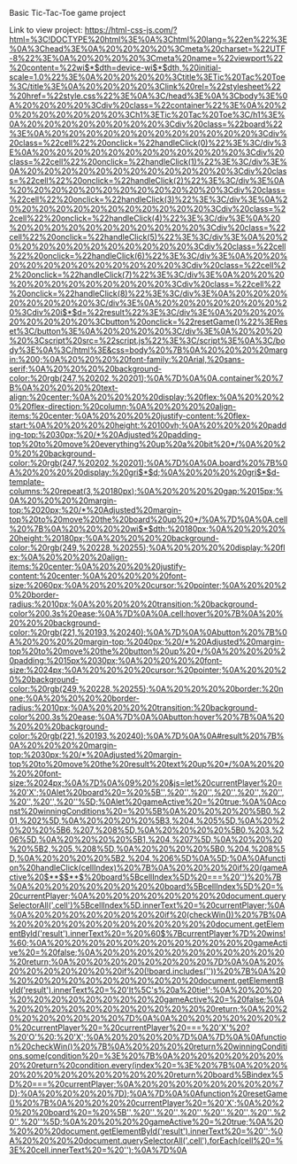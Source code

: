 Basic Tic-Tac-Toe game project

Link to view project: https://html-css-js.com/?html=%3C!DOCTYPE%20html%3E%0A%3Chtml%20lang=%22en%22%3E%0A%3Chead%3E%0A%20%20%20%20%3Cmeta%20charset=%22UTF-8%22%3E%0A%20%20%20%20%3Cmeta%20name=%22viewport%22%20content=%22wi$*$dth=device-wi$*$dth,%20initial-scale=1.0%22%3E%0A%20%20%20%20%3Ctitle%3ETic%20Tac%20Toe%3C/title%3E%0A%20%20%20%20%3Clink%20rel=%22stylesheet%22%20href=%22style.css%22%3E%0A%3C/head%3E%0A%3Cbody%3E%0A%20%20%20%20%3Cdiv%20class=%22container%22%3E%0A%20%20%20%20%20%20%20%20%3Ch1%3ETic%20Tac%20Toe%3C/h1%3E%0A%20%20%20%20%20%20%20%20%3Cdiv%20class=%22board%22%3E%0A%20%20%20%20%20%20%20%20%20%20%20%20%3Cdiv%20class=%22cell%22%20onclick=%22handleClick(0)%22%3E%3C/div%3E%0A%20%20%20%20%20%20%20%20%20%20%20%20%3Cdiv%20class=%22cell%22%20onclick=%22handleClick(1)%22%3E%3C/div%3E%0A%20%20%20%20%20%20%20%20%20%20%20%20%3Cdiv%20class=%22cell%22%20onclick=%22handleClick(2)%22%3E%3C/div%3E%0A%20%20%20%20%20%20%20%20%20%20%20%20%3Cdiv%20class=%22cell%22%20onclick=%22handleClick(3)%22%3E%3C/div%3E%0A%20%20%20%20%20%20%20%20%20%20%20%20%3Cdiv%20class=%22cell%22%20onclick=%22handleClick(4)%22%3E%3C/div%3E%0A%20%20%20%20%20%20%20%20%20%20%20%20%3Cdiv%20class=%22cell%22%20onclick=%22handleClick(5)%22%3E%3C/div%3E%0A%20%20%20%20%20%20%20%20%20%20%20%20%3Cdiv%20class=%22cell%22%20onclick=%22handleClick(6)%22%3E%3C/div%3E%0A%20%20%20%20%20%20%20%20%20%20%20%20%3Cdiv%20class=%22cell%22%20onclick=%22handleClick(7)%22%3E%3C/div%3E%0A%20%20%20%20%20%20%20%20%20%20%20%20%3Cdiv%20class=%22cell%22%20onclick=%22handleClick(8)%22%3E%3C/div%3E%0A%20%20%20%20%20%20%20%20%3C/div%3E%0A%20%20%20%20%20%20%20%20%3Cdiv%20i$*$d=%22result%22%3E%3C/div%3E%0A%20%20%20%20%20%20%20%20%3Cbutton%20onclick=%22resetGame()%22%3EReset%3C/button%3E%0A%20%20%20%20%3C/div%3E%0A%20%20%20%20%3Cscript%20src=%22script.js%22%3E%3C/script%3E%0A%3C/body%3E%0A%3C/html%3E&css=body%20%7B%0A%20%20%20%20margin:%200;%0A%20%20%20%20font-family:%20Arial,%20sans-serif;%0A%20%20%20%20background-color:%20rgb(247,%20202,%20201);%0A%7D%0A%0A.container%20%7B%0A%20%20%20%20text-align:%20center;%0A%20%20%20%20display:%20flex;%0A%20%20%20%20flex-direction:%20column;%0A%20%20%20%20align-items:%20center;%0A%20%20%20%20justify-content:%20flex-start;%0A%20%20%20%20height:%20100vh;%0A%20%20%20%20padding-top:%2030px;%20/*%20Adjusted%20padding-top%20to%20move%20everything%20up%20a%20bit%20*/%0A%20%20%20%20background-color:%20rgb(247,%20202,%20201);%0A%7D%0A%0A.board%20%7B%0A%20%20%20%20display:%20gri$*$d;%0A%20%20%20%20gri$*$d-template-columns:%20repeat(3,%20180px);%0A%20%20%20%20gap:%2015px;%0A%20%20%20%20margin-top:%2020px;%20/*%20Adjusted%20margin-top%20to%20move%20the%20board%20up%20*/%0A%7D%0A%0A.cell%20%7B%0A%20%20%20%20wi$*$dth:%20180px;%0A%20%20%20%20height:%20180px;%0A%20%20%20%20background-color:%20rgb(249,%20228,%20255);%0A%20%20%20%20display:%20flex;%0A%20%20%20%20align-items:%20center;%0A%20%20%20%20justify-content:%20center;%0A%20%20%20%20font-size:%2060px;%0A%20%20%20%20cursor:%20pointer;%0A%20%20%20%20border-radius:%2010px;%0A%20%20%20%20transition:%20background-color%200.3s%20ease;%0A%7D%0A%0A.cell:hover%20%7B%0A%20%20%20%20background-color:%20rgb(221,%20193,%20240);%0A%7D%0A%0Abutton%20%7B%0A%20%20%20%20margin-top:%2040px;%20/*%20Adjusted%20margin-top%20to%20move%20the%20button%20up%20*/%0A%20%20%20%20padding:%2015px%2030px;%0A%20%20%20%20font-size:%2024px;%0A%20%20%20%20cursor:%20pointer;%0A%20%20%20%20background-color:%20rgb(249,%20228,%20255);%0A%20%20%20%20border:%20none;%0A%20%20%20%20border-radius:%2010px;%0A%20%20%20%20transition:%20background-color%200.3s%20ease;%0A%7D%0A%0Abutton:hover%20%7B%0A%20%20%20%20background-color:%20rgb(221,%20193,%20240);%0A%7D%0A%0A#result%20%7B%0A%20%20%20%20margin-top:%2030px;%20/*%20Adjusted%20margin-top%20to%20move%20the%20result%20text%20up%20*/%0A%20%20%20%20font-size:%2024px;%0A%7D%0A%09%20%20&js=let%20currentPlayer%20=%20'X';%0Alet%20board%20=%20%5B'',%20'',%20'',%20'',%20'',%20'',%20'',%20'',%20''%5D;%0Alet%20gameActive%20=%20true;%0A%0Aconst%20winningConditions%20=%20%5B%0A%20%20%20%20%5B0,%201,%202%5D,%0A%20%20%20%20%5B3,%204,%205%5D,%0A%20%20%20%20%5B6,%207,%208%5D,%0A%20%20%20%20%5B0,%203,%206%5D,%0A%20%20%20%20%5B1,%204,%207%5D,%0A%20%20%20%20%5B2,%205,%208%5D,%0A%20%20%20%20%5B0,%204,%208%5D,%0A%20%20%20%20%5B2,%204,%206%5D%0A%5D;%0A%0Afunction%20handleClick(cellIndex)%20%7B%0A%20%20%20%20if%20(gameActive%20$**$$**$%20board%5BcellIndex%5D%20===%20'')%20%7B%0A%20%20%20%20%20%20%20%20board%5BcellIndex%5D%20=%20currentPlayer;%0A%20%20%20%20%20%20%20%20document.querySelectorAll('.cell')%5BcellIndex%5D.innerText%20=%20currentPlayer;%0A%0A%20%20%20%20%20%20%20%20if%20(checkWin())%20%7B%0A%20%20%20%20%20%20%20%20%20%20%20%20document.getElementById('result').innerText%20=%20%60$%7BcurrentPlayer%7D%20wins!%60;%0A%20%20%20%20%20%20%20%20%20%20%20%20gameActive%20=%20false;%0A%20%20%20%20%20%20%20%20%20%20%20%20return;%0A%20%20%20%20%20%20%20%20%7D%0A%0A%20%20%20%20%20%20%20%20if%20(!board.includes(''))%20%7B%0A%20%20%20%20%20%20%20%20%20%20%20%20document.getElementById('result').innerText%20=%20'It%5C's%20a%20tie!';%0A%20%20%20%20%20%20%20%20%20%20%20%20gameActive%20=%20false;%0A%20%20%20%20%20%20%20%20%20%20%20%20return;%0A%20%20%20%20%20%20%20%20%7D%0A%0A%20%20%20%20%20%20%20%20currentPlayer%20=%20currentPlayer%20===%20'X'%20?%20'O'%20:%20'X';%0A%20%20%20%20%7D%0A%7D%0A%0Afunction%20checkWin()%20%7B%0A%20%20%20%20return%20winningConditions.some(condition%20=%3E%20%7B%0A%20%20%20%20%20%20%20%20return%20condition.every(index%20=%3E%20%7B%0A%20%20%20%20%20%20%20%20%20%20%20%20return%20board%5Bindex%5D%20===%20currentPlayer;%0A%20%20%20%20%20%20%20%20%7D);%0A%20%20%20%20%7D);%0A%7D%0A%0Afunction%20resetGame()%20%7B%0A%20%20%20%20currentPlayer%20=%20'X';%0A%20%20%20%20board%20=%20%5B'',%20'',%20'',%20'',%20'',%20'',%20'',%20'',%20''%5D;%0A%20%20%20%20gameActive%20=%20true;%0A%20%20%20%20document.getElementById('result').innerText%20=%20'';%0A%20%20%20%20document.querySelectorAll('.cell').forEach(cell%20=%3E%20cell.innerText%20=%20'');%0A%7D%0A
